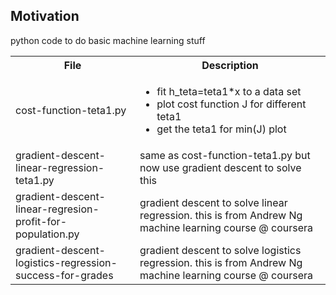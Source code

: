 <h2>Motivation</h2>
python code to do basic machine learning stuff

<table>
  <tr>
    <th>File</th>
    <th>Description</th>
  </tr>
  <tr>
    <td>cost-function-teta1.py</td>
    <td>
    <ul>
    <li>fit h_teta=teta1*x to a data set</li>
    <li>plot cost function J for different teta1</li>
    <li>get the teta1 for min(J) plot</li>
    </ul>
    </td>
  </tr>
  <tr>
    <td>gradient-descent-linear-regression-teta1.py</td>
    <td>same as cost-function-teta1.py but now use gradient descent to solve this</td>
  </tr>
  <tr>
    <td>gradient-descent-linear-regresion-profit-for-population.py</td>
    <td>gradient descent to solve linear regression. this is from Andrew Ng machine learning course @ coursera</td>
  </tr>
   <tr>
    <td>gradient-descent-logistics-regression-success-for-grades</td>
    <td>gradient descent to solve logistics regression. this is from Andrew Ng machine learning course @ coursera</td>
  </tr>
</table>